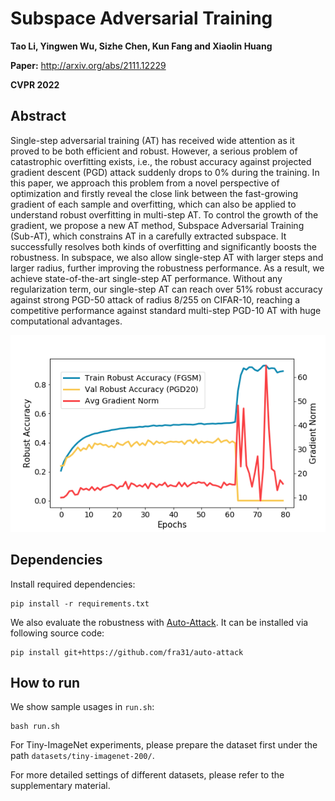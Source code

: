 # Subspace Adversarial Training

**Tao Li, Yingwen Wu, Sizhe Chen, Kun Fang and Xiaolin Huang**

**Paper:** http://arxiv.org/abs/2111.12229

**CVPR 2022**

## Abstract

Single-step adversarial training (AT) has received wide attention as it proved to be both efficient and robust. However, a serious problem of catastrophic overfitting exists, i.e., the robust accuracy against projected gradient descent (PGD) attack suddenly drops to 0% during the training. In this paper, we approach this problem from a novel perspective of optimization and firstly reveal the close link between the fast-growing gradient of each sample and overfitting, which can also be applied to understand robust overfitting in multi-step AT. To control the growth of the gradient, we propose a new AT method, Subspace Adversarial Training (Sub-AT), which constrains AT in a carefully extracted subspace. It successfully resolves both kinds of overfitting and significantly boosts the robustness. In subspace, we also allow single-step AT with larger steps and larger radius, further improving the robustness performance. As a result, we achieve state-of-the-art single-step AT performance. Without any regularization term, our single-step AT can reach over 51% robust accuracy against strong PGD-50 attack of radius 8/255 on CIFAR-10, reaching a competitive performance against standard multi-step PGD-10 AT with huge computational advantages.

![catostrophic overfitting in Fast AT](materials/fast_at.png)

## Dependencies

Install required dependencies:

```
pip install -r requirements.txt
```

We also evaluate the robustness with [Auto-Attack](https://github.com/fra31/auto-attack). It can be installed via following source code:

```
pip install git+https://github.com/fra31/auto-attack
```



## How to run

We show sample usages in `run.sh`:

```
bash run.sh
```

For Tiny-ImageNet experiments, please prepare the dataset first under the path `datasets/tiny-imagenet-200/`. 

For more detailed settings of different datasets, please refer to the supplementary material.
